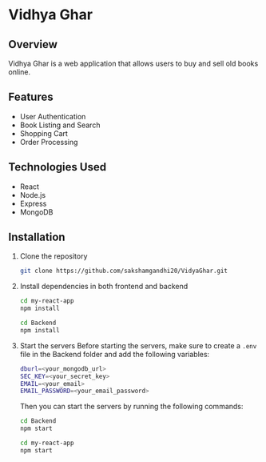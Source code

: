 # Vidhya Ghar

## Overview

Vidhya Ghar is a web application that allows users to buy and sell old books online.

## Features

- User Authentication
- Book Listing and Search
- Shopping Cart
- Order Processing

## Technologies Used

- React
- Node.js
- Express
- MongoDB

## Installation

1. Clone the repository
    ```bash
    git clone https://github.com/sakshamgandhi20/VidyaGhar.git
    ```
2. Install dependencies in both frontend and backend
    ```bash
    cd my-react-app
    npm install
    ```
    ```bash
    cd Backend
    npm install
    ```
3. Start the servers
    Before starting the servers, make sure to create a `.env` file in the Backend folder and add the following variables:
    
    ```bash
    dburl=<your_mongodb_url>
    SEC_KEY=<your_secret_key>
    EMAIL=<your_email>
    EMAIL_PASSWORD=<your_email_password>
    ```

    Then you can start the servers by running the following commands:
    ```bash
    cd Backend
    npm start
    ```

    ```bash
    cd my-react-app
    npm start
    ```



